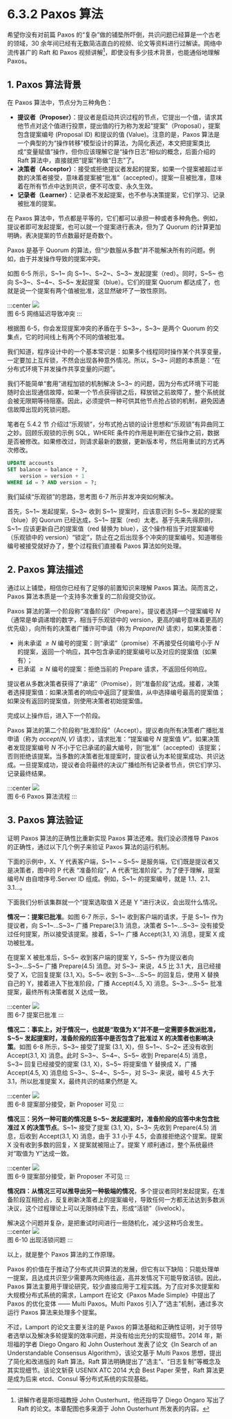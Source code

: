 # 6.3.2 Paxos 算法

希望你没有对前篇 Paxos 的“复杂”做的铺垫所吓倒，共识问题已经算是一个古老的领域，30 余年间已经有无数简洁直白的视频、论文等资料进行过解读。网络中流传甚广的 Raft 和 Paxos 视频讲解[^1]，即使没有多少技术背景，也能通俗地理解 Paxos。


## 1. Paxos 算法背景

在 Paxos 算法中，节点分为三种角色：

- **提议者（Proposer）**：提议者是启动共识过程的节点，它提出一个值，请求其他节点对这个值进行投票，提出值的行为称为发起“提案"（Proposal），提案包含提案编号 (Proposal ID) 和提议的值 (Value)。注意的是，Paxos 算法是一个典型的为“操作转移”模型设计的算法，为简化表述，本文把提案类比成“变量赋值”操作，但你应该理解它是“操作日志”相似的概念，后面介绍的 Raft 算法中，直接就把“提案”称做“日志”了。
- **决策者（Acceptor）**：接受或拒绝提议者发起的提案，如果一个提案被超过半数的决策者接受，意味着提案被“批准”（accepted）。提案一旦被批准，意味着在所有节点中达到共识，便不可改变、永久生效。
- **记录者（Learner）**：记录者不发起提案，也不参与决策提案，它们学习、记录被批准的提案。

在 Paxos 算法中，节点都是平等的，它们都可以承担一种或者多种角色。例如，提议者即可发起提案，也可以就一个提案进行表决，但为了 Quorum 的计算更加明确，表决提案的节点数最好是奇数个。

Paxos 是基于 Quorum 的算法，但“少数服从多数”并不能解决所有的问题。例如，由于并发操作导致的提案冲突。

如图 6-5 所示，S~1~ 向 S~1~、S~2~、S~3~ 发起提案（red）。同时，S~5~ 也向 S~3~、S~4~、S~5~ 发起提案（blue）。它们的提案 Quorum 都达成了，也就是说一个提案有两个值被批准，这显然破坏了一致性原则。

:::center
  ![](../assets/paxos_2pc_choice.png) <br/>
  图 6-5 网络延迟导致冲突
:::

根据图 6-5，你会发现提案冲突的矛盾在于 S~3~，S~3~ 是两个 Quorum 的交集点，它的时间线上有两个不同的值被批准。

我们知道，程序设计中的一个基本常识是：如果多个线程同时操作某个共享变量，一定要加上互斥锁，不然会出现各种意外情况。所以，S~3~ 问题的本质是：“在分布式环境下并发操作共享变量的问题”。

我们不能简单“套用”进程加锁的机制解决 S~3~ 的问题，因为分布式环境下可能随时会出现通信故障，如果一个节点获得锁之后，释放锁之前故障了，整个系统就会被无限期等待阻塞。因此，必须提供一种可供其他节点抢占锁的机制，避免因通信故障出现的死锁问题。

笔者在 5.4.2 节 介绍过“乐观锁”，分布式抢占锁的设计思想和“乐观锁”有异曲同工之妙。回顾乐观锁的示例 SQL，WHERE 条件的作用是判断在它操作之前，数据是否被修改。如果修改过，则请求最新的数据，更新版本号，然后用重试的方式再次修改。

```SQL
UPDATE accounts 
SET balance = balance + ?, 
    version = version + 1 
WHERE id = ? AND version = ?;
```

我们延续“乐观锁”的思路，思考图 6-7 所示并发冲突如何解决。

首先，S~1~ 发起提案，S~3~ 收到 S~1~ 提案时，应该意识到 S~5~ 发起的提案（blue）的 Quorum 已经达成，S~1~ 提案（red）太老。基于先来先得原则，S~1~ 应该更新自己的提案值（red 替换为 blue），这个操作相当于对提案编号（乐观锁中的 version）“锁定”，防止在之后出现多个冲突的提案编号。知道哪些编号被接受就好办了，整个过程我们直接看 Paxos 算法如何处理。

## 2. Paxos 算法描述

通过以上铺垫，相信你已经有了足够的前置知识来理解 Paxos 算法。简而言之，Paxos 算法本质是一个支持多次重复的二阶段提交协议。

Paxos 算法的第一个阶段称“准备阶段”（Prepare）。提议者选择一个提案编号 $\mathit{N}$（通常是单调递增的数字，相当于乐观锁中的 version，更高的编号意味着更高的优先级），向所有的决策者广播许可申请（称为 $\mathit{Prepare(N)}$ 请求），如果决策者：
- 尚未承诺 $\mathit{≥N}$ 编号的提案：则“承诺”（promise）不再接受任何编号小于 $\mathit{N}$ 的提案，返回一个响应，其中包含承诺的提案编号以及对应的提案值（如果有）；
- 已承诺 $\mathit{≥N}$ 编号的提案：拒绝当前的 Prepare 请求，不返回任何响应。

提议者从多数决策者获得了“承诺”（Promise），则“准备阶段”达成。接着，决策者选择提案值：如果决策者的响应中返回了提案值，从中选择编号最高的提案值；如果没有返回的提案值，则使用决策者初始提案值。

完成以上操作后，进入下一个阶段。

Paxos 算法的第二个阶段称“批准阶段”（Accept）。提议者向所有决策者广播批准申请（称为 $\mathit{accept(N, V)}$ 请求），请求批准：“提案编号 $\mathit{N}$ 提案值 $\mathit{V}$”。如果决策者发现提案编号 $\mathit{N}$ 不小于它已承诺的最大编号，则“批准”（accepted）该提案；否则拒绝该提案。当多数的决策者批准提案时，提议者认为本轮提案成功、共识达成。一旦提案成功，提议者会将最终的决议广播给所有记录者节点，供它们学习、记录最终结果。

:::center
  ![](../assets/paxos.svg) <br/>
  图 6-6 Paxos 算法流程
:::

## 3. Paxos 算法验证

证明 Paxos 算法的正确性比重新实现 Paxos 算法还难。我们没必须推导 Paxos 的正确性，通过以下几个例子来验证 Paxos 算法的运行机制。

下面的示例中，X、Y 代表客户端，S~1~ ~ S~5~ 是服务端，它们既是提议者又是决策者，图中的 P 代表 “准备阶段”，A 代表“批准阶段”。为了便于理解，提案编号$\mathit{N}$ 由自增序号.Server ID 组成。例如，S~1~ 的提案编号，就是 1.1、2.1、3.1...。

下面我们分析该集群就一个“提案选取值 X 还是 Y ”进行决议，会出现什么情况。

**情况一：提案已批准**。如图 6-7 所示，S~1~ 收到客户端的请求，于是 S~1~ 作为提议者，向 S~1~...S~3~ 广播 Prepare(3.1) 消息，决策者 S~1~...S~3~ 没有接受过任何提案，所以接受该提案。接着，S~1~ 广播 Accept(3.1, X) 消息，提案 X 成功被批准。

在提案 X 被批准后，S~5~ 收到客户端的提案 Y，S~5~ 作为提议者向 S~3~...S~5~ 广播 Prepare(4.5) 消息。对 S~3~ 来说，4.5 比 3.1 大，且已经接受了 X，它回复提案 (3.1, X)。S~5~ 收到 S~3~...S~5~ 的回复后，使用 X 替换自己的 Y，接着进入下批准阶段，广播 Accept(4.5, X) 消息。S~3~...S~5~ 批准提案，最终所有决策者就 X 达成一致。

:::center
  ![](../assets/paxos-p1.png) <br/>
  图 6-7 提案已批准
:::

**情况二：事实上，对于情况一，也就是“取值为 X”并不是一定需要多数派批准，S~5~ 发起提案时，准备阶段的应答中是否包含了批准过 X 的决策者也影响决策**。如图 6-8 所示，S~3~ 接受了提案 (3.1, X)，但 S~1~、S~2~ 还没有收到 Accept(3.1, X) 消息。此时 S~3~、S~4~、S~5~ 收到 Prepare(4.5) 消息，S~3~ 回复已经接受的提案 (3.1, X)，S~5~ 将提案值 Y 替换成 X，广播 Accept(4.5, X) 消息给 S~3~、S~4~、S~5~，对 S~3~ 来说，编号 4.5 大于 3.1，所以批准提案 X，最终共识的结果仍然是 X。

:::center
  ![](../assets/paxos-p2.png) <br/>
  图 6-8 提案部分接受，新 Proposer 可见
:::

**情况三：另外一种可能的情况是 S~5~ 发起提案时，准备阶段的应答中未包含批准过 X 的决策节点**。S~1~ 接受了提案 (3.1, X)，S~3~ 先收到 Prepare(4.5) 消息，后收到 Accept(3.1, X) 消息，由于 3.1 小于 4.5，会直接拒绝这个提案。提案 X 没有收到多数的回复，X 提案就被阻止了。提案 Y 顺利通过，整个系统最终对“取值为 Y”达成一致。

:::center
  ![](../assets/paxos-p3.png) <br/>
  图 6-9 提案部分接受，新 Proposer 不可见
:::


**情况四：从情况三可以推导出另一种极端的情况**，多个提议者同时发起提案，在准备阶段互相抢占，反复刷新决策者上的提案编号，导致任何一方都无法达到多数派决议，这个过程理论上可以无限持续下去，形成“活锁”（livelock）。

解决这个问题并复杂，是把重试时间进行一些随机化，减少这种巧合发生。
:::center
  ![](../assets/paxos-p4.png) <br/>
  图 6-10 出现活锁问题
:::

以上，就是整个 Paxos 算法的工作原理。

Paxos 的价值在于推动了分布式共识算法的发展，但它有以下缺陷：只能处理单一提案，且达成共识至少需要两次网络往返，高并发情况下可能导致活锁。因此，Paxos 算法主要用于理论研究，较少直接应用于工程实践。为了应对多次提案和大规模分布式系统的需求，Lamport 在论文《Paxos Made Simple》中提出了 Paxos 的优化变体 —— Multi Paxos。Multi Paxos 引入了“选主”机制，通过多次运行 Paxos 算法来处理多个提案。

不过，Lamport 的论文主要关注的是 Paxos 的算法基础和正确性证明，对于领导者选举以及解决多轮提案的效率问题，并没有给出充分的实现细节。2014 年，斯坦福的学者 Diego Ongaro 和 John Ousterhout 发表了论文《In Search of an Understandable Consensus Algorithm》，该论文基于 Multi Paxos 思想，提出了简化和改进版的 Raft 算法。Raft 算法明确提出了“选主”、“日志复制”等概念及其实现细节。该论文斩获 USENIX ATC 2014 大会 Best Paper 荣誉，Raft 算法更是成为后来 etcd、Consul 等分布式系统的实现基础。


[^1]: 讲解作者是斯坦福教授 John Ousterhunt，他还指导了 Diego Ongaro 写出了 Raft 的论文。本章配图也多来源于 John Ousterhunt 所发表的内容。
[^2]: 参见 https://lamport.azurewebsites.net/pubs/time-clocks.pdf
